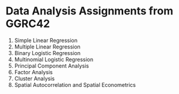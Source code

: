 # Data Analysis Assignments from GGRC42

1. Simple Linear Regression
2. Multiple Linear Regression
3. Binary Logistic Regression
4. Multinomial Logistic Regression
5. Principal Component Analysis
6. Factor Analysis
7. Cluster Analysis 
8. Spatial Autocorrelation and Spatial Econometrics